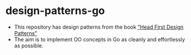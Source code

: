 # design-patterns-go

- This repository has design patterns from the book ["Head First Design Patterns"](https://www.oreilly.com/library/view/head-first-design/0596007124/)
- The aim is to implement OO concepts in Go as cleanly and effortlessly as possible. 